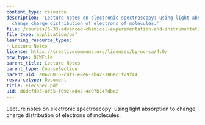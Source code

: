```yaml
---
content_type: resource
description: 'Lecture notes on electronic spectroscopy: using light absorption to
  change charge distribution of electrons of molecules.'
file: /courses/5-33-advanced-chemical-experimentation-and-instrumentation-fall-2007/d6dcfd938f55f092ed424c07b147dbe2_elecspec.pdf
file_type: application/pdf
learning_resource_types:
- Lecture Notes
license: https://creativecommons.org/licenses/by-nc-sa/4.0/
ocw_type: OCWFile
parent_title: Lecture Notes
parent_type: CourseSection
parent_uid: a0626016-c8f1-e8e6-ab42-386ec1f29f44
resourcetype: Document
title: elecspec.pdf
uid: d6dcfd93-8f55-f092-ed42-4c07b147dbe2
---
```

Lecture notes on electronic spectroscopy: using light absorption to change charge distribution of electrons of molecules.